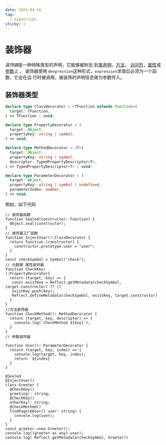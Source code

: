 ```yaml
---
date: 2024-04-16
tag:
  - typescript
sticky: 1
---
```


# 装饰器

*装饰器*是一种特殊类型的声明，它能够被附加
到[类声明](https://www.tslang.cn/docs/handbook/decorators.html#class-decorators)，[方法](https://www.tslang.cn/docs/handbook/decorators.html#method-decorators)，
[访问符](https://www.tslang.cn/docs/handbook/decorators.html#accessor-decorators)，[属性](https://www.tslang.cn/docs/handbook/decorators.html#property-decorators)或[参数](https://www.tslang.cn/docs/handbook/decorators.html#parameter-decorators)上
。 装饰器使用 `@expression`这种形式，`expression`求值后必须为一个函数，它会在运
行时被调用，被装饰的声明信息做为参数传入。

## 装饰器类型

```ts
declare type ClassDecorator = <TFunction extends Function>(
  target: TFunction,
) => TFunction | void;

declare type PropertyDecorator = (
  target: Object,
  propertyKey: string | symbol,
) => void;

declare type MethodDecorator = <T>(
  target: Object,
  propertyKey: string | symbol,
  descriptor: TypedPropertyDescriptor<T>,
) => TypedPropertyDescriptor<T> | void;

declare type ParameterDecorator = (
  target: Object,
  propertyKey: string | symbol | undefined,
  parameterIndex: number,
) => void;
```

例如，如下代码

```sandpack
// 装饰器函数
function Sealed(constructor: Function) {
  Object.seal(constructor);
}
// 装饰器工厂函数
function InjectUser():ClassDecorator {
  return function (constructor) {
    constructor.prototype.user = "user";
  }
}
const checkSymbol = Symbol("check");
// 元数据 属性装饰器
function CheckKey(
):PropertyDecorator{
  return (target, key) => {
   const existKey = Reflect.getMetadata(checkSymbol, target.constructor) ?? []
   existKey.push(key);
   Reflect.defineMetadata(checkSymbol, existKey, target.constructor)
  }
}
//方法装饰器
function CheckMethod(): MethodDecorator {
  return (target, key, descriptor) => {
    console.log(`CheckMethod ${key}`);
  }
}
// 参数装饰器

function User(): ParameterDecorator {
  return (target, key, index) => {
    console.log(target, key, index);
    return `${index}`
  }
}

@Sealed
@InjectUser()
class Greeter {
  @CheckKey()
  greeting!: string;
  @CheckKey()
  otherKey!: string;
  @CheckMethod()
  findPage(@User() user: string) {
    console.log(user);
  }
}
const greeter =new Greeter();
console.log((greeter as any).user);
console.log( Reflect.getMetadata(checkSymbol, Greeter))

```
